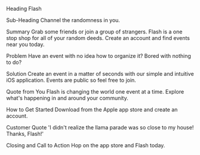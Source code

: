 Heading
Flash

Sub-Heading
Channel the randomness in you.

Summary
Grab some friends or join a group of strangers. Flash is a one stop shop for all of your random deeds. Create an account and find events near you today.

Problem
Have an event with no idea how to organize it?
Bored with nothing to do?

Solution
Create an event in a matter of seconds with our simple and intuitive iOS application. Events are public so feel free to join.

Quote from You
Flash is changing the world one event at a time. Explore what's happening in and around your community.

How to Get Started
Download from the Apple app store and create an account.

Customer Quote
'I didn't realize the llama parade was so close to my house! Thanks, Flash!'

Closing and Call to Action
Hop on the app store and Flash today.